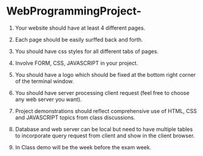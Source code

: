 # WebProgrammingProject-

1. Your website should have at least 4 different pages.

2. Each page should be easily surffed back and forth.

3. You should have css styles for all different tabs of pages.

4. Involve FORM, CSS, JAVASCRIPT in your project.

5. You should have a logo which should be fixed at the bottom right corner of the terminal window.

6. You should have server processing client request (feel free to choose any web server you want).

7. Project demonstrations should reflect comprehensive use of HTML, CSS and JAVASCRIPT topics from class discussions.

8. Database and web server can be local but need to have multiple tables to incorporate query request from client and show in the client browser.

9. In Class demo will be the week before the exam week.


